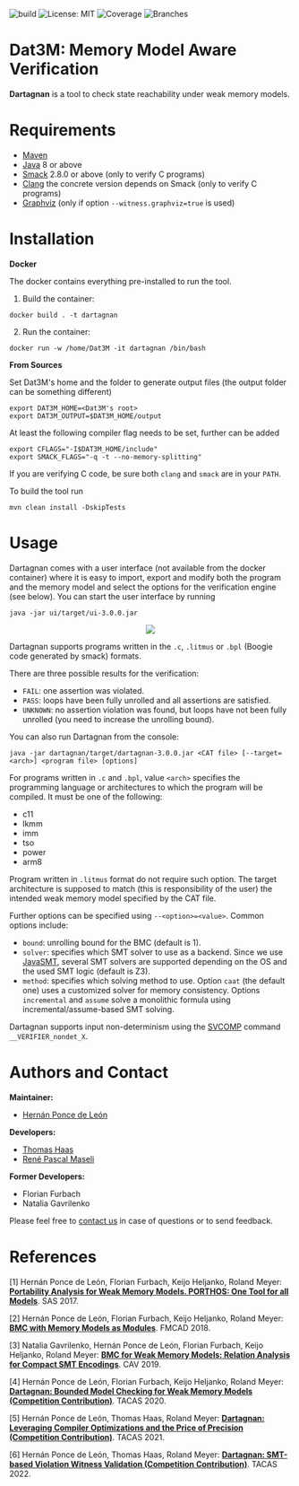 ![build](https://github.com/hernanponcedeleon/Dat3M/actions/workflows/maven.yml/badge.svg?branch=development)
![License: MIT](https://img.shields.io/badge/License-MIT-green.svg)
![Coverage](../badges/coverage.svg)
![Branches](../badges/branches.svg)

# Dat3M: Memory Model Aware Verification

**Dartagnan** is a tool to check state reachability under weak memory models.

Requirements
======
* [Maven](https://maven.apache.org/)
* [Java](https://openjdk.java.net/projects/jdk/16/) 8 or above
* [Smack](https://github.com/smackers/smack) 2.8.0 or above (only to verify C programs)
* [Clang](https://clang.llvm.org) the concrete version depends on Smack (only to verify C programs)
* [Graphviz](https://graphviz.org) (only if option `--witness.graphviz=true` is used)

Installation
======

**Docker**

The docker contains everything pre-installed to run the tool.

1. Build the container:
```
docker build . -t dartagnan
```

2. Run the container:
```
docker run -w /home/Dat3M -it dartagnan /bin/bash
```

**From Sources**

Set Dat3M's home and the folder to generate output files (the output folder can be something different)
```
export DAT3M_HOME=<Dat3M's root>
export DAT3M_OUTPUT=$DAT3M_HOME/output
```

At least the following compiler flag needs to be set, further can be added  
```
export CFLAGS="-I$DAT3M_HOME/include"
export SMACK_FLAGS="-q -t --no-memory-splitting"
```

If you are verifying C code, be sure both `clang` and `smack` are in your `PATH`.

To build the tool run
```
mvn clean install -DskipTests
```

Usage
======
Dartagnan comes with a user interface (not available from the docker container) where it is easy to import, export and modify both the program and the memory model and select the options for the verification engine (see below).
You can start the user interface by running
```
java -jar ui/target/ui-3.0.0.jar
```
<p align="center"> 
<img src="ui/src/main/resources/ui.jpg">
</p>

Dartagnan supports programs written in the `.c`, `.litmus` or `.bpl` (Boogie code generated by smack) formats.

There are three possible results for the verification:
- `FAIL`: one assertion was violated.
- `PASS`: loops have been fully unrolled and all assertions are satisfied.
- `UNKNOWN`: no assertion violation was found, but loops have not been fully unrolled (you need to increase the unrolling bound).

You can also run Dartagnan from the console:

```
java -jar dartagnan/target/dartagnan-3.0.0.jar <CAT file> [--target=<arch>] <program file> [options]
```
For programs written in `.c` and `.bpl`, value `<arch>` specifies the programming language or architectures to which the program will be compiled. It must be one of the following: 
- c11
- lkmm
- imm
- tso
- power
- arm8

Program written in `.litmus` format do not require such option. The target architecture is supposed to match (this is responsibility of the user) the intended weak memory model specified by the CAT file. 

Further options can be specified using `--<option>=<value>`. Common options include:
- `bound`: unrolling bound for the BMC (default is 1).
- `solver`: specifies which SMT solver to use as a backend. Since we use [JavaSMT](https://github.com/sosy-lab/java-smt), several SMT solvers are supported depending on the OS and the used SMT logic (default is Z3).
- `method`: specifies which solving method to use. Option `caat` (the default one) uses a customized solver for memory consistency. Options `incremental` and `assume` solve a monolithic formula using incremental/assume-based SMT solving. 

Dartagnan supports input non-determinism using the [SVCOMP](https://sv-comp.sosy-lab.org/2020/index.php) command `__VERIFIER_nondet_X`.

Authors and Contact
======
**Maintainer:**

* [Hernán Ponce de León](https://hernanponcedeleon.github.io)

**Developers:**

* [Thomas Haas](https://www.tcs.cs.tu-bs.de/group/haas/home.html)
* [René Pascal Maseli](https://www.tcs.cs.tu-bs.de/group/maseli/home.html)

**Former Developers:**

* Florian Furbach
* Natalia Gavrilenko

Please feel free to [contact us](mailto:hernan.ponce@unibw.de) in case of questions or to send feedback.

References
======
[1] Hernán Ponce de León, Florian Furbach, Keijo Heljanko, Roland Meyer: [**Portability Analysis for Weak Memory Models. PORTHOS: One Tool for all Models**](https://hernanponcedeleon.github.io/pdfs/sas2017.pdf). SAS 2017.

[2] Hernán Ponce de León, Florian Furbach, Keijo Heljanko, Roland Meyer: [**BMC with Memory Models as Modules**](https://hernanponcedeleon.github.io/pdfs/fmcad2018.pdf). FMCAD 2018.

[3] Natalia Gavrilenko, Hernán Ponce de León, Florian Furbach, Keijo Heljanko, Roland Meyer: [**BMC for Weak Memory Models: Relation Analysis for Compact SMT Encodings**](https://hernanponcedeleon.github.io/pdfs/cav2019.pdf). CAV 2019.

[4] Hernán Ponce de León, Florian Furbach, Keijo Heljanko, Roland Meyer: [**Dartagnan: Bounded Model Checking for Weak Memory Models (Competition Contribution)**](https://hernanponcedeleon.github.io/pdfs/svcomp20.pdf). TACAS 2020.

[5] Hernán Ponce de León, Thomas Haas, Roland Meyer: [**Dartagnan: Leveraging Compiler Optimizations and the Price of Precision (Competition Contribution)**](https://hernanponcedeleon.github.io/pdfs/svcomp2021.pdf). TACAS 2021.

[6] Hernán Ponce de León, Thomas Haas, Roland Meyer: [**Dartagnan: SMT-based Violation Witness Validation (Competition Contribution)**](https://hernanponcedeleon.github.io/pdfs/svcomp2022.pdf). TACAS 2022.
